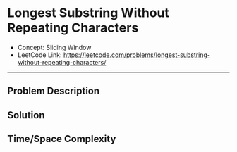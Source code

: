# Longest Substring Without Repeating Characters

- Concept: Sliding Window
- LeetCode Link: https://leetcode.com/problems/longest-substring-without-repeating-characters/

---

## Problem Description

## Solution

## Time/Space Complexity

